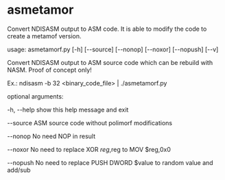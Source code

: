 asmetamor
=========

Convert NDISASM output to ASM code. It is able to modify the code to create a metamof version.


usage: asmetamorf.py [-h] [--source] [--nonop] [--noxor] [--nopush] [--v]

Convert NDISASM output to ASM source code which can be rebuild with NASM. 
Proof of concept only!

Ex.:  ndisasm -b 32 <binary_code_file> | ./asmetamorf.py

optional arguments:

  -h, --help  show this help message and exit
  
  --source    ASM source code without polimorf modifications
  
  --nonop     No need NOP in result
  
  --noxor     No need to replace XOR $reg,$reg to MOV $reg,0x0
  
  --nopush    No need to replace PUSH DWORD $value to random value and add/sub
